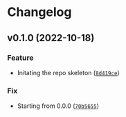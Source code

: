# Changelog

<!--next-version-placeholder-->

## v0.1.0 (2022-10-18)
### Feature
* Initating the repo skeleton ([`8d419ce`](https://github.com/Sciance-Inc/fncsf.pde.exporter/commit/8d419ce2bff3da4d0d6b7c367a0832a41ed3a23f))

### Fix
* Starting from 0.0.0 ([`70b5655`](https://github.com/Sciance-Inc/fncsf.pde.exporter/commit/70b56559429cf251da2f394b1601d8fa07b2803b))
